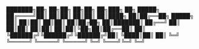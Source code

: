 ███████╗██╗   ██╗██╗   ██╗██╗   ██╗███╗   ██╗ █████╗ 
██╔════╝██║   ██║██║   ██║██║   ██║████╗  ██║██╔══██╗
█████╗  ██║   ██║██║   ██║██║   ██║██╔██╗ ██║███████║
██╔══╝  ██║   ██║██║   ██║██║   ██║██║╚██╗██║██╔══██║
██║     ╚██████╔╝╚██████╔╝╚██████╔╝██║ ╚████║██║  ██║
╚═╝      ╚═════╝  ╚═════╝  ╚═════╝ ╚═╝  ╚═══╝╚═╝  ╚═╝
